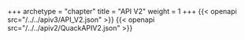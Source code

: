 +++
archetype = "chapter"
title = "API V2"
weight = 1
+++
{{< openapi src="/../../apiv3/API_V2.json" >}}
{{< openapi src="/../../apiv2/QuackAPIV2.json" >}}